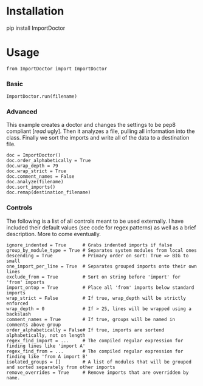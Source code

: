 # Installation
pip install ImportDoctor
# Usage
`from ImportDoctor import ImportDoctor`
### Basic
`ImportDoctor.run(filename)`
### Advanced
This example creates a doctor and changes the settings to be pep8 compliant [*read* ugly].
Then it analyzes a file, pulling all information into the class. Finally we sort the imports and write all of the data to a destination file.
```
doc = ImportDoctor()
doc.order_alphabetically = True
doc.wrap_depth = 79
doc.wrap_strict = True
doc.comment_names = False
doc.analyze(filename)
doc.sort_imports()
doc.remap(destination_filename)
```
### Controls
The following is a list of all controls meant to be used externally.
I have included their default values (see code for regex patterns) as well as a brief description. More to come eventually.
```
ignore_indented = True      # Grabs indented imports if false
group_by_module_type = True # Separates system modules from local ones
descending = True           # Primary order on sort: True => BIG to small
one_import_per_line = True  # Separates grouped imports onto their own lines
exclude_from = True         # Sort on string before 'import' for 'from' imports
import_ontop = True         # Place all 'from' imports below standard imports
wrap_strict = False         # If true, wrap_depth will be strictly enforced
wrap_depth = 0              # If > 25, lines will be wrapped using a backslash
comment_names = True        # If true, groups will be named in comments above group
order_alphabetically = False# If true, imports are sortend alphabetically, not on length
regex_find_import = ...     # The compiled regular expression for finding lines like 'import A'
regex_find_from = ...       # The compiled regular expression for finding like 'from A import B'
isolated_groups = []        # A list of modules that will be grouped and sorted separately from other imports
remove_overrides = True     # Remove imports that are overridden by name.
```
